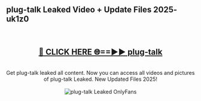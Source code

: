 <h2>plug-talk Leaked Video + Update Files 2025- uk1z0</h2>
<br>
<div align="center">
<h2><a href="https://libra.edu.pl?plug-talk" rel="nofollow">🔴 CLICK HERE 🌐==►► plug-talk</a></h2>
<br>
Get plug-talk leaked all content. Now you can access all videos and pictures of plug-talk Leaked. New Updated Files 2025!
<br>
<br>
<a href="https://libra.edu.pl?plug-talk" rel="nofollow" data-target="animated-image.originalLink"><img src="https://i.ibb.co.com/WyWwxjT/player-gif2.gif" alt="plug-talk Leaked OnlyFans" style="max-width: 100%; display: inline-block;" data-target="animated-image.originalImage"></a>
</div>
<br>